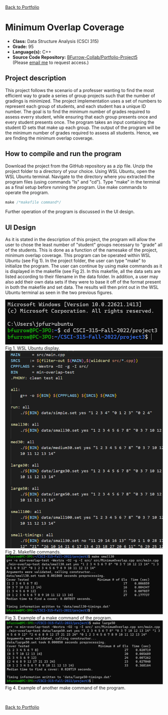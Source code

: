 [Back to Portfolio](./)

Minimum Overlap Coverage
===============

-   **Class:** Data Structure Analysis (CSCI 315)
-   **Grade:** 95
-   **Language(s):** C++
-   **Source Code Repository:** [BFurrow-Collab/Portfolio-Project5](https://github.com/BFurrow-Collab/Porfolio-Project5)  
    (Please [email me](mailto:BPFurrow@csustudent.net?subject=GitHub%20Access) to request access.)

## Project description

This project follows the scenario of a professer wanting to find the most efficient way to grade a series of group projects such that the number of gradings is minimized. The project implementation uses a set of numbers to represent each group of students, and each student has a unique ID number. The goal is to find the minimum number of grades required to assess everry student, while ensuring that each group presents once and every student presents once. The program takes an input containing the student ID sets that make up each group. The output of the program will be the minimum number of grades required to assess all students. Hence, we are finding the minimum overlap coverage.

## How to compile and run the program

Download the project from the GitHub repository as a zip file.
Unzip the project folder to a directory of your choice.
Using WSL Ubuntu, open the WSL Ubuntu terminal.
Navigate to the directory where you extracted the program files (using commands "ls" and "cd").
Type "make" in the terminal as a final setup before running the program.
Use make commands to operate the program.
```cpp
make /*makefile command*/
```
Further operation of the program is discussed in the UI design.

## UI Design

As it is stated in the description of this project, the program will allow the user to chose the least number of "student" groups necessary to "grade" all of the students. This is done as a function of the namesake of the project, minimum overlap coverage. This program can be operated within WSL Ubuntu (see Fig 1). In the project folder, the user can type "make" to initialize the program. The user can continue by using make commands as it is displayed in the makefile (see Fig 2). In this makefile, all the data sets are listed according to their filename in the data folder. In addition, a user may also add their own data sets if they were to base it off of the format present in both the makefile and set data. The results will then print out in the WSL Ubuntu terminal as seen in the two previous figures.

![screenshot](images/P5_Fig1.png)  
Fig 1. WSL Ubuntu display.
<br/>
![screenshot](images/P5_Fig2.png)  
Fig 2. Makefile commands.
<br/>
![screenshot](images/P5_Fig3.png)  
Fig 3. Example of a make command of the program.
<br/>
![screenshot](images/P5_Fig4.png)  
Fig 4. Example of another make command of the program.

<br/>

[Back to Portfolio](./)

